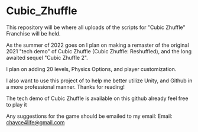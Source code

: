 # Cubic_Zhuffle

This repository will be where all uploads of the scripts for "Cubic Zhuffle" Franchise will be held.

As the summer of 2022 goes on I plan on making a remaster of the original 2021 "tech demo" of Cubic Zhuffle (Cubic Zhuffle: Reshuffled),
and the long awaited sequel "Cubic Zhuffle 2".

I plan on adding 20 levels, Physics Options, and player customization.


I also want to use this project of to help me better utilize Unity, and Github in a more professional manner.
Thanks for reading!


The tech demo of Cubic Zhuffle is available on this github already feel free to play it


Any suggestions for the game should be emailed to my email: 
Email: chayce4life@gmail.com
